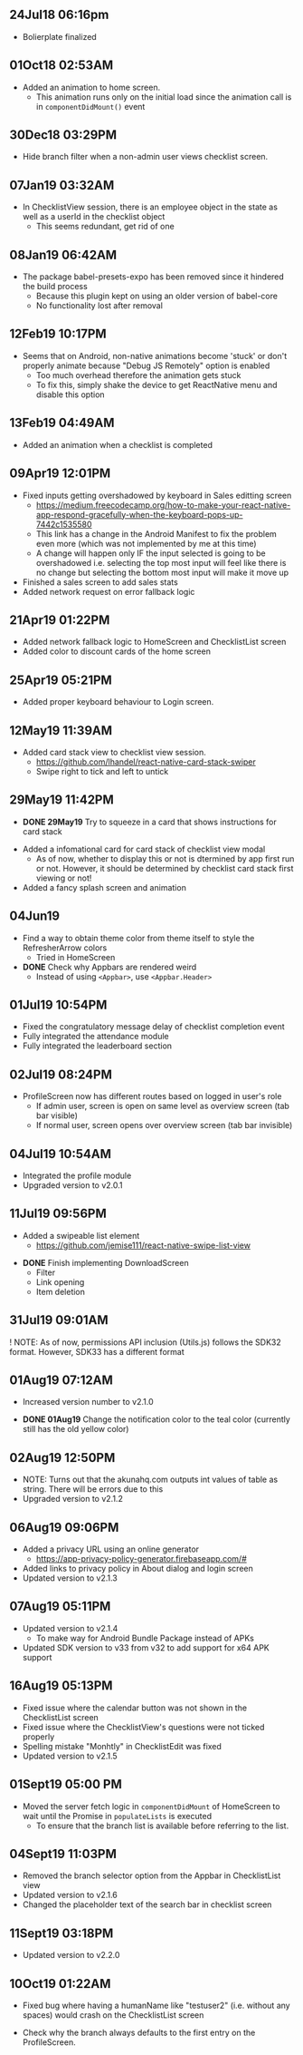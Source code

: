 ## 24Jul18 06:16pm
* Bolierplate finalized

## 01Oct18 02:53AM
* Added an animation to home screen.
    + This animation runs only on the initial load since the animation call is in `componentDidMount()` event

## 30Dec18 03:29PM
- Hide branch filter when a non-admin user views checklist screen.

## 07Jan19 03:32AM
- In ChecklistView session, there is an employee object in the state as well as a userId in the checklist object
    + This seems redundant, get rid of one

## 08Jan19 06:42AM
* The package babel-presets-expo has been removed since it hindered the build process
    + Because this plugin kept on using an older version of babel-core
    + No functionality lost after removal

## 12Feb19 10:17PM
* Seems that on Android, non-native animations become 'stuck' or don't properly animate because "Debug JS Remotely" option is enabled
    + Too much overhead therefore the animation gets stuck
    + To fix this, simply shake the device to get ReactNative menu and disable this option

## 13Feb19 04:49AM
* Added an animation when a checklist is completed

## 09Apr19 12:01PM
* Fixed inputs getting overshadowed by keyboard in Sales editting screen
    + https://medium.freecodecamp.org/how-to-make-your-react-native-app-respond-gracefully-when-the-keyboard-pops-up-7442c1535580
    + This link has a change in the Android Manifest to fix the problem even more (which was not implemented by me at this time)
    + A change will happen only IF the input selected is going to be overshadowed i.e. selecting the top most input will feel like there is no change but selecting the bottom most input will make it move up
* Finished a sales screen to add sales stats
* Added network request on error fallback logic

## 21Apr19 01:22PM
* Added network fallback logic to HomeScreen and ChecklistList screen
* Added color to discount cards of the home screen

## 25Apr19 05:21PM
* Added proper keyboard behaviour to Login screen.

## 12May19 11:39AM
* Added card stack view to checklist view session.
    + https://github.com/lhandel/react-native-card-stack-swiper
    + Swipe right to tick and left to untick

## 29May19 11:42PM
- **DONE 29May19** Try to squeeze in a card that shows instructions for card stack
* Added a infomational card for card stack of checklist view modal
    - As of now, whether to display this or not is dtermined by app first run or not. However, it should be determined by checklist card stack first viewing or not!
* Added a fancy splash screen and animation

## 04Jun19
- Find a way to obtain theme color from theme itself to style the RefresherArrow colors
    + Tried in HomeScreen
- **DONE** Check why Appbars are rendered weird 
    + Instead of using `<Appbar>`, use `<Appbar.Header>`

## 01Jul19 10:54PM
* Fixed the congratulatory message delay of checklist completion event
* Fully integrated the attendance module
* Fully integrated the leaderboard section

## 02Jul19 08:24PM
* ProfileScreen now has different routes based on logged in user's role
    + If admin user, screen is open on same level as overview screen (tab bar visible)
    + If normal user, screen opens over overview screen (tab bar invisible)

## 04Jul19 10:54AM
* Integrated the profile module
* Upgraded version to v2.0.1

## 11Jul19 09:56PM
* Added a swipeable list element
    + https://github.com/jemise111/react-native-swipe-list-view
- **DONE** Finish implementing DownloadScreen
    + Filter
    + Link opening
    + Item deletion

## 31Jul19 09:01AM
! NOTE: As of now, permissions API inclusion (Utils.js) follows the SDK32 format. However, SDK33 has a different format

## 01Aug19 07:12AM
* Increased version number to v2.1.0
- **DONE 01Aug19** Change the notification color to the teal color (currently still has the old yellow color)

## 02Aug19 12:50PM
* NOTE: Turns out that the akunahq.com outputs int values of table as string. There will be errors due to this
* Upgraded version to v2.1.2

## 06Aug19 09:06PM
* Added a privacy URL using an online generator
    + https://app-privacy-policy-generator.firebaseapp.com/#
* Added links to privacy policy in About dialog and login screen
* Updated version to v2.1.3

## 07Aug19 05:11PM
* Updated version to v2.1.4
    + To make way for Android Bundle Package instead of APKs
* Updated SDK version to v33 from v32 to add support for x64 APK support

## 16Aug19 05:13PM
* Fixed issue where the calendar button was not shown in the ChecklistList screen
* Fixed issue where the ChecklistView's questions were not ticked properly
* Spelling mistake "Monhtly" in ChecklistEdit was fixed
* Updated version to v2.1.5

## 01Sept19 05:00 PM
* Moved the server fetch logic in `componentDidMount` of HomeScreen to wait until the Promise in `populateLists` is executed
    + To ensure that the branch list is available before referring to the list.

## 04Sept19 11:03PM
* Removed the branch selector option from the Appbar in ChecklistList view
* Updated version to v2.1.6
* Changed the placeholder text of the search bar in checklist screen

## 11Sept19 03:18PM
* Updated version to v2.2.0

## 10Oct19 01:22AM
* Fixed bug where having a humanName like "testuser2" (i.e. without any spaces) would crash on the ChecklistList screen
- Check why the branch always defaults to the first entry on the ProfileScreen.